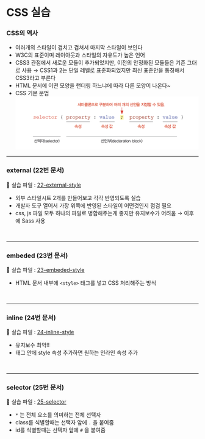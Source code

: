 # CSS 실습

### CSS의 역사
- 여러개의 스타일이 겹치고 겹쳐서 마지막 스타일이 보인다
- W3C의 표준이며 레이아웃과 스타일의 자유도가 높은 언어
- CSS3 관점에서 새로운 모듈이 추가되었지만, 이전의 안정화된 모듈들은 기존 그대로 사용 → CSS1과 2는 단일 레벨로 표준화되었지만 최신 표준안을 통칭해서 CSS3라고 부른다
- HTML 문서에 어떤 모양을 랜더링 하느냐에 따라 다른 모양이 나온다~
- CSS 기본 문법
<br/>![CSS](./css_images/00-css-start.png)

---

### external (22번 문서)
:link: 실습 파일 : [22-external-style](https://github.com/songyi225/html-css/blob/student/22-external-style.html)
- 외부 스타일시트 2개를 만들어보고 각각 반영되도록 실습
- 개발자 도구 열어서 가장 위쪽에 반영된 스타일이 어떤것인지 점검 필요
- css, js 파일 모두 하나의 파일로 병합해주는게 좋지만 유지보수가 어려움 → 이후에 Sass 사용  
<br/>

---

### embeded (23번 문서)
:link: 실습 파일 : [23-embeded-style](https://github.com/songyi225/html-css/blob/student/23-embeded-style.html)
- HTML 문서 내부에 `<style>` 태그를 넣고 CSS 처리해주는 방식  
<br/>

---

### inline (24번 문서)
:link: 실습 파일 : [24-inline-style](https://github.com/songyi225/html-css/blob/student/24-inline-style.html)
- 유지보수 최악!!
- 태그 안에 style 속성 추가하면 원하는 인라인 속성 추가  
<br/>

---

### selector (25번 문서)
:link: 실습 파일 : [25-selector](https://github.com/songyi225/html-css/blob/student/25-selector.html)
- `*` 는 전체 요소를 의미하는 전체 선택자
- class를 식별할때는 선택자 앞에 `.` 을 붙여줌
- id를 식별할때는 선택자 앞에 `#` 을 붙여줌